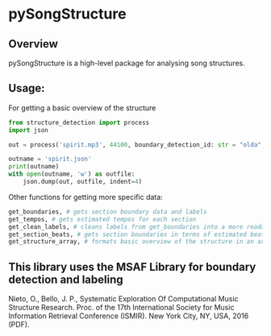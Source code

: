 # pySongStructure

## Overview
pySongStructure is a high-level package for analysing song structures. 

## Usage:

For getting a basic overview of the structure

```python
from structure_detection import process
import json

out = process('spirit.mp3', 44100, boundary_detection_id: str = "olda", label_detection_id: str = "scluster")

outname = 'spirit.json'
print(outname)
with open(outname, 'w') as outfile:
    json.dump(out, outfile, indent=4)

```

Other functions for getting more specific data:
```python
get_boundaries, # gets section boundary data and labels 
get_tempos, # gets estimated tempos for each section
get_clean_labels, # cleans labels from get_boundaries into a more readable format
get_section_beats, # gets section boundaries in terms of estimated beat numbers
get_structure_array, # formats basic overview of the structure in an array
```

## This library uses the MSAF Library for boundary detection and labeling
Nieto, O., Bello, J. P., Systematic Exploration Of Computational Music Structure Research. Proc. of the 17th International Society for Music Information Retrieval Conference (ISMIR). New York City, NY, USA, 2016 (PDF).